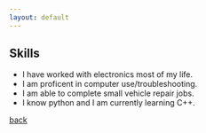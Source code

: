 ```yaml
---
layout: default
---
```


## Skills


* I have worked with electronics most of my life. 
* I am proficent in computer use/troubleshooting. 
* I am able to complete small vehicle repair jobs.
* I know python and I am currently learning C++.





[back](./)
